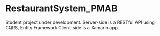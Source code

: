# RestaurantSystem_PMAB
Student project under development. 
Server-side is a RESTful API using CQRS, Entity Framework
Client-side is a Xamarin app.

